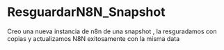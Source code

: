 # ResguardarN8N_Snapshot
Creo una nueva instancia de n8n de una snapshot , la resguradamos con copias y actualizamos N8N exitosamente con la misma data
